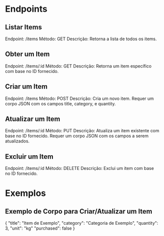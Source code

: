 # Endpoints
## Listar Items
Endpoint: /items
Método: GET
Descrição: Retorna a lista de todos os items.

## Obter um Item
Endpoint: /items/:id
Método: GET
Descrição: Retorna um item específico com base no ID fornecido.

## Criar um Item
Endpoint: /items
Método: POST
Descrição: Cria um novo item. Requer um corpo JSON com os campos title, category, e quantity.

## Atualizar um Item
Endpoint: /items/:id
Método: PUT
Descrição: Atualiza um item existente com base no ID fornecido. Requer um corpo JSON com os campos a serem atualizados.

## Excluir um Item
Endpoint: /items/:id
Método: DELETE
Descrição: Exclui um item com base no ID fornecido.

# Exemplos
## Exemplo de Corpo para Criar/Atualizar um Item

{
  "title": "Item de Exemplo",
  "category": "Categoria de Exemplo",
  "quantity": 3,
  "unit": "kg"
  "purchased": false
}
